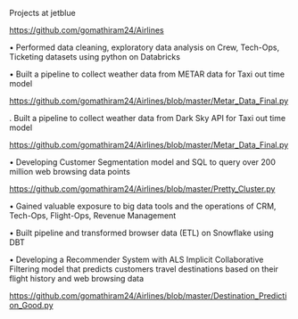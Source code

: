 Projects at jetblue



https://github.com/gomathiram24/Airlines





•	Performed data cleaning, exploratory data analysis on Crew, Tech-Ops, Ticketing datasets using python on Databricks


•	Built a pipeline to collect weather data from METAR data for Taxi out time model

https://github.com/gomathiram24/Airlines/blob/master/Metar_Data_Final.py


. 	Built a pipeline to collect weather data from Dark Sky API for Taxi out time model

https://github.com/gomathiram24/Airlines/blob/master/Metar_Data_Final.py


•	Developing Customer Segmentation model and SQL to query over 200 million web browsing data points 

https://github.com/gomathiram24/Airlines/blob/master/Pretty_Cluster.py


•	Gained valuable exposure to big data tools and the operations of CRM, Tech-Ops, Flight-Ops, Revenue Management


•	Built pipeline and transformed browser data (ETL) on Snowflake using DBT


•	Developing a Recommender System with ALS Implicit Collaborative Filtering model that predicts customers travel destinations based on their flight history and web browsing data

https://github.com/gomathiram24/Airlines/blob/master/Destination_Prediction_Good.py

